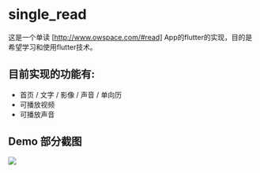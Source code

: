 # single_read

这是一个单读 [http://www.owspace.com/#read] App的flutter的实现，目的是希望学习和使用flutter技术。

## 目前实现的功能有:
- 首页 / 文字 / 影像 / 声音 / 单向历
- 可播放视频
- 可播放声音

## Demo 部分截图
<img src="./screenshots/single_read_screenshot.gif" />
